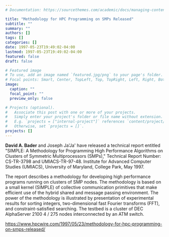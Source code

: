 ```yaml
---
# Documentation: https://sourcethemes.com/academic/docs/managing-content/

title: "Methodology for HPC Programming on SMPs Released"
subtitle: ""
summary: ""
authors: []
tags: []
categories: []
date: 1997-05-23T19:49:02-04:00
lastmod: 1997-05-23T19:49:02-04:00
featured: false
draft: false

# Featured image
# To use, add an image named `featured.jpg/png` to your page's folder.
# Focal points: Smart, Center, TopLeft, Top, TopRight, Left, Right, BottomLeft, Bottom, BottomRight.
image:
  caption: ""
  focal_point: ""
  preview_only: false

# Projects (optional).
#   Associate this post with one or more of your projects.
#   Simply enter your project's folder or file name without extension.
#   E.g. `projects = ["internal-project"]` references `content/project/deep-learning/index.md`.
#   Otherwise, set `projects = []`.
projects: []
---
```


**David A. Bader** and Joseph Ja'Ja' have released a
technical report entitled "SIMPLE: A Methodology for Programming High
Performance Algorithms on Clusters of Symmetric Multiprocessors (SMPs),"
Technical Report Number: CS-TR-3798 and UMIACS-TR-97-48. Institute for
Advanced Computer Studies (UMIACS), University of Maryland, College
Park, May 1997.

  The report describes a methodology for developing high performance programs
running on clusters of SMP nodes. The methodology is based on a small kernel
(SIMPLE) of collective communication primitives that make efficient use of
the hybrid shared and message passing environment. The power of the
methodology is illustrated by presentation of experimental results for
sorting integers, two-dimensional fast Fourier transforms (FFT), and
constraint-satisfied searching. The testbed is a cluster of DEC AlphaServer
2100 4 / 275 nodes interconnected by an ATM switch.

https://www.hpcwire.com/1997/05/23/methodology-for-hpc-programming-on-smps-released/
